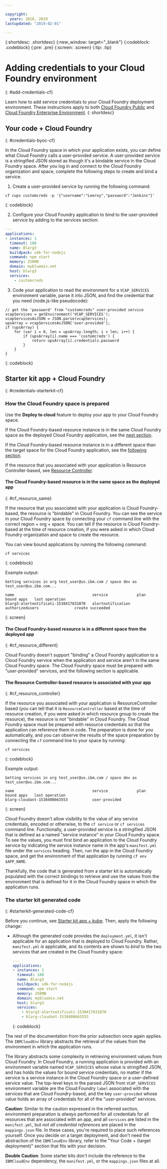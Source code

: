 ```yaml
---

copyright:
  years: 2018, 2019
lastupdated: "2019-02-01"

---
```


{:shortdesc: .shortdesc}
{:new_window: target="_blank"}
{:codeblock: .codeblock}
{:pre: .pre}
{:screen: .screen}
{:tip: .tip}

# Adding credentials to your Cloud Foundry environment
{: #add-credentials-cf}

Learn how to add service credentials to your Cloud Foundry deployment environment. These instructions apply to both [Cloud Foundry Public](/docs/cloud-foundry-public/about-cf.html#about-cf) and [Cloud Foundry Enterprise Environment](/docs/cloud-foundry-public/cfee.html#cfee).
{: shortdesc}

## Your code + Cloud Foundry
{: #credentials-byoc-cf}

In the Cloud Foundry space in which your application exists, you can define what Cloud Foundry calls a user-provided service. A user-provided service is a stringified JSON stored as though it's a bindable service in the Cloud Foundry space. After you log in and connect to the Cloud Foundry organization and space, complete the following steps to create and bind a service.

1. Create a user-provided service by running the following command:
  ```console
  cf cups customcreds -p '{"username":"Leeroy","password":"Jenkins"}'
  ```
  {: codeblock}

2. Configure your Cloud Foundry application to bind to the user-provided service by adding to the services section:
  ```yaml
  ---
  applications:
  - instances: 1
    timeout: 180
    name: Blarg3
    buildpack: sdk-for-nodejs
    command: npm start
    memory: 256MB
    domain: mybluemix.net
    host: blarg3
    services:
      - customcreds
  ```

3. Code your application to read the environment for a `VCAP_SERVICES` environment variable, parse it into JSON, and find the credential that you need (node.js-like pseudocode):
  ```
  // get the 'password' from "customcreds" user-provided service
  vcapServices = getEnvironment('VCAP_SERVICES');
  vcapServicesAsJSON = JSON.parse(vcapServices);
  upsArray = vcapServicesAsJSON['user-provided'];
  if (upsArray) {
      for (var i = 0, len = upsArray.length; i < len; i++) {
          if (upsArray[i].name === 'customcreds') {
              return upsArray[i].credentials.password
          }
      }
  }
  ```
{: codeblock}


## Starter kit app + Cloud Foundry
{: #credentials-starterkit-cf}

### How the Cloud Foundry space is prepared

Use the **Deploy to cloud** feature to deploy your app to your Cloud Foundry space.

If the Cloud Foundry-based resource instance is in the same Cloud Foundry space as the deployed Cloud Foundry application, see the [next section](/docs/apps/creds_cf.html#cf_resource_same).

If the Cloud Foundry-based resource instance is in a different space than the target space for the Cloud Foundry application, see the [following section](/docs/apps/creds_cf.html#cf_resource_different).

If the resource that you associated with your application is Resource Controller-based, see [Resource Controller](/docs/apps/creds_cf.html#cf_resource_controller).

#### The Cloud Foundry-based resource is in the same space as the deployed app
{: #cf_resource_same}

If the resource that you associated with your application is Cloud Foundry-based, the resource is "bindable" in Cloud Foundry. You can see the service in your Cloud Foundry space by connecting your `cf` command line with the correct region + org + space. You can tell if the resource is Cloud Foundry-based at the time of resource creation, if you were asked in which Cloud Foundry organization and space to create the resource.

You can view bound applications by running the following command:
```console
cf services
```
{: codeblock}

Example output:
```
Getting services in org test_user@us.ibm.com / space dev as test_user@us.ibm.com...

name                                   service             plan              bound apps   last operation
blarg3-alertnotificati-1538417831070   alertnotification   authorizedusers                create succeeded
```
{: screen}

#### The Cloud Foundry-based resource is in a different space from the deployed app
{: #cf_resource_different}

Cloud Foundry doesn't support "binding" a Cloud Foundry application to a Cloud Foundry service when the application and service aren't in the same Cloud Foundry space. The Cloud Foundry space must be prepared with "user-provided" services, and the following section is applicable.

#### The Resource Controller-based resource is associated with your app
{: #cf_resource_controller}

If the resource you associated with your application is ResourceController based (you can tell that it is `ResourceController` based at the time of resource creation, if you were asked in which resource group to create the resource), the resource is _not_ "bindable" in Cloud Foundry. The Cloud Foundry space must be prepared with resource credentials so that the application can reference them in code. The preparation is done for you automatically, and you can observe the results of the space preparation by connecting the `cf` command line to your space by running:
```console
cf services
```
{: codeblock}

Example output:
```
Getting services in org test_user@us.ibm.com / space dev as test_user@us.ibm.com...

name                                   service             plan              bound apps   last operation
blarg-cloudant-1538408663553           user-provided
```
{: screen}

Cloud Foundry doesn't allow visibility to the value of any service credentials, encoded or otherwise, to the `cf service` or `cf services` command line. Functionally, a user-provided service is a stringified JSON that is defined as a named "service instance" in your Cloud Foundry space. To see the values, you must first bind an application to the Cloud Foundry service by indicating the service instance name in the app's `manifest.yml` file under the `services` heading. Then, run the app in the Cloud Foundry space, and get the environment of that application by running `cf env $APP_NAME`.

Thankfully, the code that is generated from a starter kit is automatically populated with the correct bindings to retrieve and use the values from the environment that is defined for it in the Cloud Foundry space in which the application runs.

### The starter kit generated code
{: #starterkit-generated-code-cf}

Before you continue, see [Starter kit app + kube](/docs/apps/creds_kube.html#credentials-starterkit-kube-gencode). Then, apply the following change:

* Although the generated code provides the `deployment.yml`, it isn't applicable for an application that is deployed to Cloud Foundry. Rather, `manifest.yml` _is_ applicable, and its contents are shown to _bind_ to the two services that are created in the Cloud Foundry space:
  ```yaml
  ---
  applications:
  - instances: 1
    timeout: 180
    name: Blarg3
    buildpack: sdk-for-nodejs
    command: npm start
    memory: 256MB
    domain: mybluemix.net
    host: blarg3
    services:
      - blarg3-alertnotificati-1538417831070
      - blarg-cloudant-1538408663553
  ```
  {: codeblock}

The rest of the documentation from the prior subsection once again applies. The `IBMCloudEnv` library abstracts the retrieval of the values from the environment in which the application runs.

The library abstracts some complexity in retrieving environment values from Cloud Foundry. In Cloud Foundry, a running application is provided with an environment variable named `VCAP_SERVICES` whose value is stringified JSON, and has holds the values for bound service credentials, no matter if the service is a service instance _in_ the Cloud Foundry space or a user-defined service value. The top-level keys in the parsed JSON from `VCAP_SERVICES` environment variable are the Cloud Foundry `label` associated with the services that are Cloud Foundry-based, and the key `user-provided` whose value holds an array of credentials for all of the "user-provided" services.

**Caution**:  Similar to the caution expressed in the referred section, environment preparation is _always_ performed for all credentials for all resources that are associated with an app, and all `services` are listed in the `manifest.yml`, but _not all credential references_ are placed in the `mappings.json` file. In these cases, you're required to place such references yourself. Once you decide on a target deployment, and don't need the abstraction of the `IBMCloudEnv` library, refer to the "Your Code + (target deployment)" section that fits with your decision.

**Double Caution**:  Some starter kits don't include the reference to the `IBMCloudEnv` dependency, the `manifest.yml`, or the `mappings.json` files at all.
